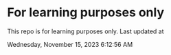 # For learning purposes only
This repo is for learning purposes only.
Last updated at

Wednesday, November 15, 2023 6:12:56 AM

